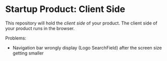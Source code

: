 # Startup Product: Client Side

This repository will hold the *client side* of your product. The client
side of your product runs in the browser.

Problems:
  * Navigation bar wrongly display (Logo SearchField) after the screen size getting smaller
